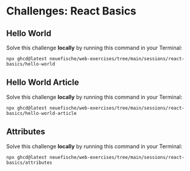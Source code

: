 # Challenges: React Basics

## Hello World

Solve this challenge **locally** by running this command in your Terminal:

```
npx ghcd@latest neuefische/web-exercises/tree/main/sessions/react-basics/hello-world
```

## Hello World Article

Solve this challenge **locally** by running this command in your Terminal:

```
npx ghcd@latest neuefische/web-exercises/tree/main/sessions/react-basics/hello-world-article
```

## Attributes

Solve this challenge **locally** by running this command in your Terminal:

```
npx ghcd@latest neuefische/web-exercises/tree/main/sessions/react-basics/attributes
```
